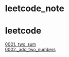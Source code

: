 # leetcode_note
# leetcode
[0001._two_sum](https://xiao7462.github.io/2019/02/10/Two-Sum/)               
[0002._add_two_numbers](https://xiao7462.github.io/2019/03/26/2.-Add-Two-Numbers)
